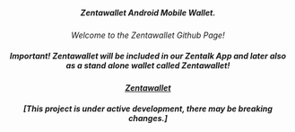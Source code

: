 

  <h5 align="center">Zentawallet Android Mobile Wallet.</h5>

  <p align="center"><em>
   Welcome to the Zentawallet Github Page!
  </p>

<!-- CHECKLIST-->

<h5 align="center">Important! Zentawallet will be included in our Zentalk App and later also as a stand alone wallet called Zentawallet!</h5>
 <p align="center">
  <a href="https://github.com/ZentaChain/Zentalk-Mobile-Android/"><strong>Zentawallet</strong></a>
 </p>
<h5 align="center">[This project is under active development, there may be breaking changes.]</h5>
